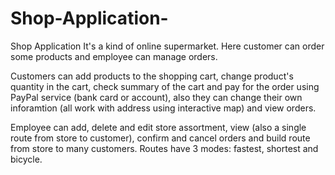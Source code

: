 # Shop-Application-
Shop Application It's a kind of online supermarket. 
Here customer can order some products and employee can manage orders.

Customers can add products to the shopping cart, change product's quantity in the cart, check summary of the cart and pay for the order using PayPal service (bank card or account), 
also they can change their own inforamtion (all work with address using interactive map) and view orders.

Employee can add, delete and edit store assortment, view (also a single route from store to customer), confirm and cancel orders and build route from store to many customers. 
Routes have 3 modes: fastest, shortest and bicycle.
